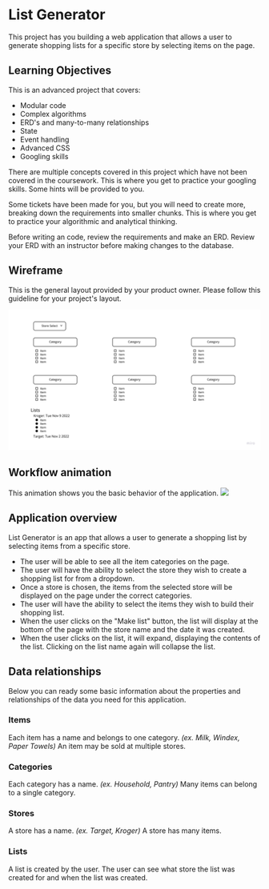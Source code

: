 # List Generator

This project has you building a web application that allows a user to generate shopping lists for a specific store by selecting items on the page.

## Learning Objectives

This is an advanced project that covers:

- Modular code
- Complex algorithms
- ERD's and many-to-many relationships
- State
- Event handling
- Advanced CSS
- Googling skills

There are multiple concepts covered in this project which have not been covered in the coursework. This is where you get to practice your googling skills. Some hints will be provided to you.

Some tickets have been made for you, but you will need to create more, breaking down the requirements into smaller chunks. This is where you get to practice your algorithmic and analytical thinking.

Before writing an code, review the requirements and make an ERD. Review your ERD with an instructor before making changes to the database.

## Wireframe

This is the general layout provided by your product owner. Please follow this guideline for your project's layout.

![wireframe for project](./images/wireframe.jpg)

## Workflow animation

This animation shows you the basic behavior of the application.
![](./images/workflow.gif)

## Application overview

List Generator is an app that allows a user to generate a shopping list by selecting items from a specific store.

- The user will be able to see all the item categories on the page.
- The user will have the ability to select the store they wish to create a shopping list for from a dropdown.
- Once a store is chosen, the items from the selected store will be displayed on the page under the correct categories.
- The user will have the ability to select the items they wish to build their shopping list.
- When the user clicks on the "Make list" button, the list will display at the bottom of the page with the store name and the date it was created.
- When the user clicks on the list, it will expand, displaying the contents of the list. Clicking on the list name again will collapse the list.

## Data relationships

Below you can ready some basic information about the properties and relationships of the data you need for this application.

### Items

Each item has a name and belongs to one category. _(ex. Milk, Windex, Paper Towels)_
An item may be sold at multiple stores.

### Categories

Each category has a name. _(ex. Household, Pantry)_
Many items can belong to a single category.

### Stores

A store has a name. _(ex. Target, Kroger)_
A store has many items.

### Lists

A list is created by the user.
The user can see what store the list was created for and when the list was created.
